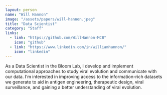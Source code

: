 ```yaml
---
layout: person
name: "Will Hannon"
image: "/assets/papers/will-hannon.jpeg"
title: "Data Scientist"
category: "Staff"
links:
  - link: "https://github.com/WillHannon-MCB"
    icon: "github"
  - link: "https://www.linkedin.com/in/williamhannon/"
    icon: "linkedin"
---
```


As a Data Scientist in the Bloom Lab, I develop and implement computational approaches to study viral evolution and communicate with our data. I’m interested in improving access to the information-rich datasets we generate to aid in antigen engineering, therapeutic design, viral surveillance, and gaining a better understanding of viral evolution.
